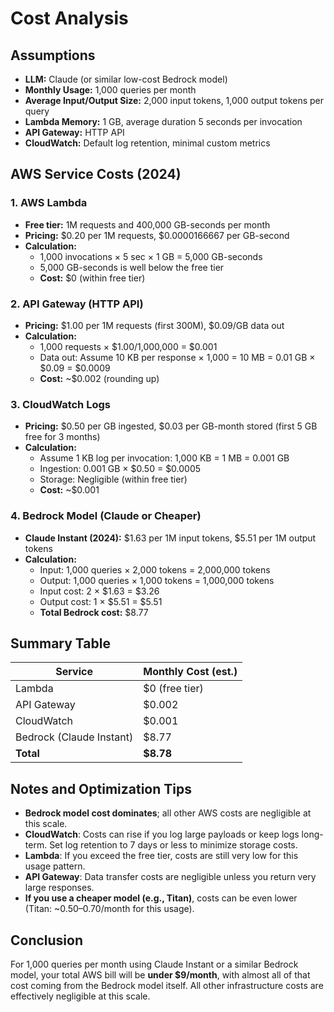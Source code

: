 # Cost Analysis

## Assumptions
- **LLM:** Claude (or similar low-cost Bedrock model)
- **Monthly Usage:** 1,000 queries per month
- **Average Input/Output Size:** 2,000 input tokens, 1,000 output tokens per query
- **Lambda Memory:** 1 GB, average duration 5 seconds per invocation
- **API Gateway:** HTTP API
- **CloudWatch:** Default log retention, minimal custom metrics

## AWS Service Costs (2024)

### 1. **AWS Lambda**
- **Free tier:** 1M requests and 400,000 GB-seconds per month
- **Pricing:** $0.20 per 1M requests, $0.0000166667 per GB-second
- **Calculation:**
  - 1,000 invocations × 5 sec × 1 GB = 5,000 GB-seconds
  - 5,000 GB-seconds is well below the free tier
  - **Cost:** $0 (within free tier)

### 2. **API Gateway (HTTP API)**
- **Pricing:** $1.00 per 1M requests (first 300M), $0.09/GB data out
- **Calculation:**
  - 1,000 requests × $1.00/1,000,000 = $0.001
  - Data out: Assume 10 KB per response × 1,000 = 10 MB = 0.01 GB × $0.09 = $0.0009
  - **Cost:** ~$0.002 (rounding up)

### 3. **CloudWatch Logs**
- **Pricing:** $0.50 per GB ingested, $0.03 per GB-month stored (first 5 GB free for 3 months)
- **Calculation:**
  - Assume 1 KB log per invocation: 1,000 KB = 1 MB = 0.001 GB
  - Ingestion: 0.001 GB × $0.50 = $0.0005
  - Storage: Negligible (within free tier)
  - **Cost:** ~$0.001

### 4. **Bedrock Model (Claude or Cheaper)**
- **Claude Instant (2024):** $1.63 per 1M input tokens, $5.51 per 1M output tokens
- **Calculation:**
  - Input: 1,000 queries × 2,000 tokens = 2,000,000 tokens
  - Output: 1,000 queries × 1,000 tokens = 1,000,000 tokens
  - Input cost: 2 × $1.63 = $3.26
  - Output cost: 1 × $5.51 = $5.51
  - **Total Bedrock cost:** $8.77

## **Summary Table**
| Service         | Monthly Cost (est.) |
|----------------|---------------------|
| Lambda         | $0 (free tier)      |
| API Gateway    | $0.002              |
| CloudWatch     | $0.001              |
| Bedrock (Claude Instant) | $8.77     |
| **Total**      | **$8.78**           |

## **Notes and Optimization Tips**
- **Bedrock model cost dominates**; all other AWS costs are negligible at this scale.
- **CloudWatch**: Costs can rise if you log large payloads or keep logs long-term. Set log retention to 7 days or less to minimize storage costs.
- **Lambda**: If you exceed the free tier, costs are still very low for this usage pattern.
- **API Gateway**: Data transfer costs are negligible unless you return very large responses.
- **If you use a cheaper model (e.g., Titan)**, costs can be even lower (Titan: ~$0.50–$0.70/month for this usage).

## **Conclusion**
For 1,000 queries per month using Claude Instant or a similar Bedrock model, your total AWS bill will be **under $9/month**, with almost all of that cost coming from the Bedrock model itself. All other infrastructure costs are effectively negligible at this scale. 